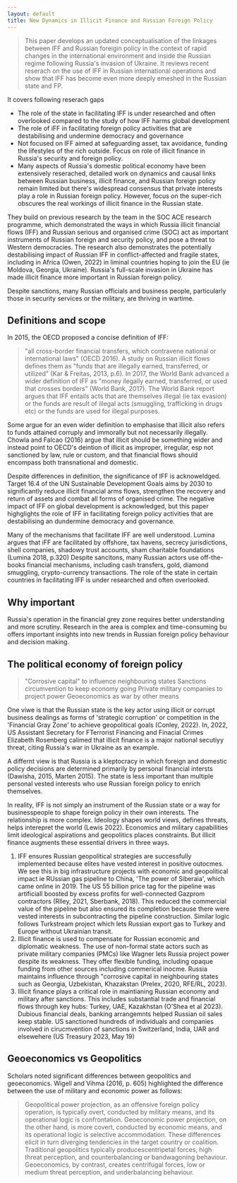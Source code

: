 ```yaml
---
layout: default
title: New Dynamics in Illicit Finance and Russian Foreign Policy
---
```

> This paper develops an updated conceptualisation of the linkages between IFF and Russian foreigin policy in the context of rapid changes in the international 
environment and inside the Russian regime following Russia's invasion of Ukraine. It reviews recent reserach on the use of IFF in Russian international operations and show that IFF
has become even more deeply emeshed in the Russian state and FP. 

It covers following reserach gaps
- The role of the state in facilitating IFF is under researched and often overlooked compared to the study of how IFF harms global development
- The role of iFF in facilitating foreign policy activities that are destabilising and undermine democracy and governance
- Not focused on IFF aimed at safeguarding asset, tax avoidance, funding the lifestyles of the rich outside. Focus on role of illicit finance in Russia's security and foreign policy. 
- Many aspects of Russia's domestic political economy have been extensively reserached, detailed work on dynamics and causal links between Russian business, illicit finance, and Russian foreign policy
remain limited but there's widespread consensus that private interests play a role in Russian foreign policy. However, focus on the super-rich obscures the real workings of illicit finance in the Russian state. 

They build on previous research by the team in the SOC ACE research programme, which demonstrated the ways in which Russia illicit financial flows (IFF) and 
Russian serious and organised crime (SOC) act as important instruments of Russian foreign and security policy, and pose a threat to Western democracies. 
The research also demonstrates the potentially destabilising impact of Russian IFF in conflict-affected and fragile states, including in Africa (Owen, 2022) in
liminal countries hoping to join the EU (ie Moldova, Georgia, Ukraine). Russia's full-scale invasion in Ukraine has made illicit finance more important in Russian foreign policy.

Despite sanctions, many Russian officials and business people, particularly those in security services or the military, are thriving in wartime. 

## Definitions and scope

In 2015, the OECD proposed a concise definition of IFF: 

> "all cross-border financial transfers, which contravene national or international laws" (OECD 2016). A study on Russian illicit flows defines them as "funds that are
> illegally earned, transferred, or utilized" (Kar & Freitas, 2013, p.6). In 2017, the World Bank advanced a wider definition of IFF as "money ilegally earned, transferred, or used
> that crosses borders" (World Bank, 2017). The World Bank report argues that IFF entails acts that are themselves illegal (ie tax evasion) or the funds are result 
of illegal acts (smuggling, trafficking in drugs etc) or the funds are used for illegal purposes. 

Some argue for an even wider definition to emphasise that illicit also refers to funds attained corruply and immorally but not necessarily illegally. 
Chowla and Falcao (2016) argue that illicit should be something wider and instead point to OECD's deintion of illicit as improper, irregular, esp not sanctioned by law, rule or custom, 
and that financial flows should encompass both transnational and domestic. 


Despite differences in definition, the significance of IFF is acknoweldged. Target 16.4 of the UN Sustainable Development Goals aims by 2030 to significantly reduce illicit financial arms flows,
strengthen the recovery and return of assets and combat all forms of organised crime. The negative impact of IFF on global development is acknowledged, but this paper highglights
the role of IFF in facilitating foreign policy activities that are destabilising an dundermine democracy and governance. 

Many of the mechanisms that facilitate IFF are well understood. Lumina argues that iFF are facilitated by offshore, tax havens, secrecy jurisdictions, shell companies, shadowy trust accounts, sham charitable foundations (Lumina 2018, p.320)
Despite sancitons, many Russian actors use off-the-books financial mechanisms, including cash transfers, gold, diamond smuggling, crypto-currency transactions. The role of the state
in certain countries in facilitating IFF is under researched and often overlooked. 


## Why important

Russia's operation in the financial grey zone requires better understanding and more scrutiny. Research in the area is complex and time-consuming bu offers important insights
into new trends in Russian foreign policy behaviour and decision making. 

## The political economy of foreign policy

> "Corrosive capital" to influence neighbouring states
> Sanctions circumvention to keep economy going
> Private military companies to project power
> Geoeconomics as war by other means

One viwe is that the Russian state is the key actor using illicit or corrupt business dealings as forms of 'strategic corruption' or competition in the 'Financial Gray Zone' to
achieve geopolitical goals (Conley, 2022). In, 2022, US Assistant Secretary for FTerrorist Financing and Finacial Crimes Elizabeth Rosenberg calimed that illicit finance
is a major national secutiyy threat, citing Russia's war in Ukraine as an example. 

A differnt view is that Russia is a kleptocracy in which foreign and domestic policy decisions are determined primarily by personal financial intersts (Dawisha, 2015, Marten 2015). 
The state is less important than multiple personal vested interests who use Russian foreign policy to enrich themselves. 


In reality, IFF is not simply an instrument of the Russian state or a way for businesspeople to shape foreign policy in their own interests. The relationship is more complex. 
Ideology shapes world views, defines threats, helps interepret the world (Lewis 2022). Economics and military capabilities limit ideological aspirations and geopolitics places constraints. 
But illicit finance augments these essential drivers in three ways.

1. IFF ensures Russian geopolitical strategies are successfully implemented because elites have vested interest in positive outocmes. We see this in big infrastructure projects with economic and geopolitical
impact ie RUssian gas pipeline to China, 'The power of Siberaia', which came online in 2019. The US 55 billion price tag for the pipeline was artificiall boosted by excess profits for 
well-connected Gazprom contractors (RIley, 2021, Sberbank, 2018). This reduced the commercial value of the pipeline but also ensured its completion because there were
vested interests in subcontracting the pipeline construction. Similar logic follows Turkstream project which lets Russian export gas to Turkey and Europe without Ukrainian transit. 
2. Illicit finance is used to compensate for Russian economic and diplomatic weakness. The use of non-formal state actors such as private military companies (PMCs) like Wagner 
   lets Russia project power despite its weakness. They offer flexible funding, including opaque funding from other sources including commerical inocme. Russia maintains influence
   through "corrosive capital in neighbouring states such as Georgia, Uzbekistan, Khazakstan (Prelex, 2020, RFE/RL, 2023). 
3. Illicit finance plays a critical role in maintianing Russian economy and military after sanctions. This includes substantial trade and financial flows through key hubs: Turkey, UAE, Kazakhstan (O'Shea et al 2023). Dubious financial deals, banking arrangemnts helped Russian oil sales keep stable. US sanctioned hundreds of individuals and companies involved in cirucmvention of sanctions in Switzerland, India, UAR and elsewehere (US Treasury 2023, May 19)


## Geoeconomics vs Geopolitics

Scholars noted significant differences between geopolitics and geoeconomics. Wigell and
Vihma (2016, p. 605) highlighted the difference between the use of military and
economic power as follows:

> Geopolitical power projection, as an offensive foreign policy operation, is
> typically overt, conducted by military means, and its operational logic is
> confrontation. Geoeconomic power projection, on the other hand, is more
> covert, conducted by economic means, and its operational logic is selective
> accommodation. These differences elicit in turn diverging tendencies in the
> target country or coalition. Traditional geopolitics typically producescentripetal forces, high threat perception, and counterbalancing or
> bandwagoning behaviour. Geoeconomics, by contrast, creates centrifugal forces, low or medium threat perception, and underbalancing behaviour.
